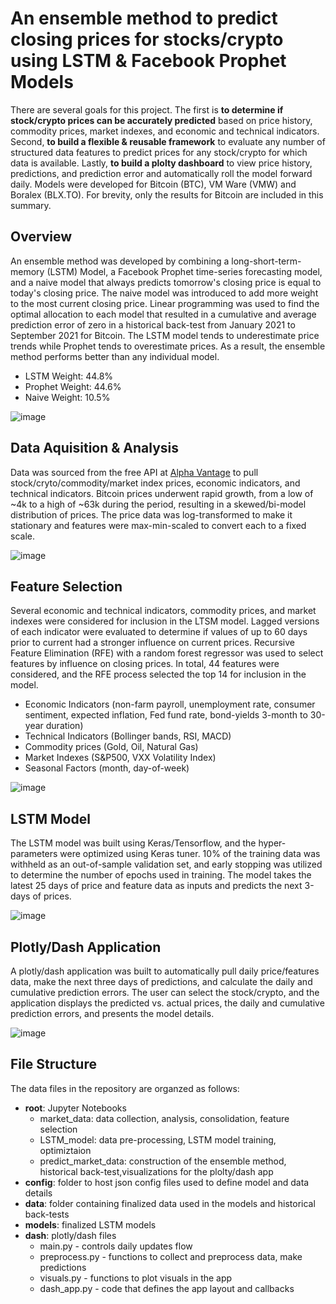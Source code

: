 # An ensemble method to predict closing prices for stocks/crypto using LSTM & Facebook Prophet Models
There are several goals for this project. The first is **to determine if stock/crypto prices can be accurately predicted** based on price history, commodity prices, market indexes, and economic and technical indicators. Second, **to build a flexible & reusable framework** to evaluate any number of structured data features to predict prices for any stock/crypto for which data is available. Lastly, **to build a plolty dashboard** to view price history, predictions, and prediction error and automatically roll the model forward daily.  Models were developed for Bitcoin (BTC), VM Ware (VMW) and Boralex (BLX.TO). For brevity, only the results for Bitcoin are included in this summary.

## Overview
An ensemble method was developed by combining a long-short-term-memory (LSTM) Model, a Facebook Prophet time-series forecasting model, and a naive model that always predicts tomorrow's closing price is equal to today's closing price.  The naive model was introduced to add more weight to the most current closing price. Linear programming was used to find the optimal allocation to each model that resulted in a cumulative and average prediction error of zero in a historical back-test from January 2021 to September 2021 for Bitcoin.  The LSTM model tends to underestimate price trends while Prophet tends to overestimate prices.  As a result, the ensemble method performs better than any individual model.
+ LSTM Weight: 44.8%
+ Prophet Weight: 44.6%
+ Naive Weight: 10.5%

![image](https://user-images.githubusercontent.com/1649676/137178149-bf4fcd22-be3c-40ae-bdaf-0a94be665a84.png)


## Data Aquisition & Analysis
Data was sourced from the free API at [Alpha Vantage](https://www.alphavantage.co/) to pull stock/cryto/commodity/market index prices, economic indicators, and technical indicators.  Bitcoin prices underwent rapid growth, from a low of ~4k to a high of ~63k during the period, resulting in a skewed/bi-model distribution of prices. The price data was log-transformed to make it stationary and features were max-min-scaled to convert each to a fixed scale.


![image](https://user-images.githubusercontent.com/1649676/137164160-713777d0-516d-4432-af37-1f3de06aa9bb.png)


## Feature Selection
Several economic and technical indicators, commodity prices, and market indexes were considered for inclusion in the LTSM model.  Lagged versions of each indicator were evaluated to determine if values of up to 60 days prior to current had a stronger influence on current prices.  Recursive Feature Elimination (RFE) with a random forest regressor was used to select features by influence on closing prices. In total, 44 features were considered, and the RFE process selected the top 14 for inclusion in the model.
+ Economic Indicators (non-farm payroll, unemployment rate, consumer sentiment, expected inflation, Fed fund rate, bond-yields 3-month to 30-year duration)
+ Technical Indicators (Bollinger bands, RSI, MACD)
+ Commodity prices (Gold, Oil, Natural Gas)
+ Market Indexes (S&P500, VXX Volatility Index)
+ Seasonal Factors (month, day-of-week)

![image](https://user-images.githubusercontent.com/1649676/137167664-4a27ea47-e4ba-4d9f-ba0f-c00cd57d81f5.png)


## LSTM Model
The LSTM model was built using Keras/Tensorflow, and the hyper-parameters were optimized using Keras tuner. 10% of the training data was withheld as an out-of-sample validation set, and early stopping was utilized to determine the number of epochs used in training.  The model takes the latest 25 days of price and feature data as inputs and predicts the next 3-days of prices.

![image](https://user-images.githubusercontent.com/1649676/137169731-e4382e9a-1b31-437d-ada5-b44681d12fec.png)


## Plotly/Dash Application
A plotly/dash application was built to automatically pull daily price/features data, make the next three days of predictions, and calculate the daily and cumulative prediction errors.  The user can select the stock/crypto, and the application displays the predicted vs. actual prices, the daily and cumulative prediction errors, and presents the model details.

![image](https://user-images.githubusercontent.com/1649676/137177975-3aedac1b-d2a9-4d31-878c-b7006d58eb71.png)


## File Structure
The data files in the repository are organzed as follows:
+ **root**: Jupyter Notebooks
  + market_data: data collection, analysis, consolidation, feature selection
  + LSTM_model: data pre-processing, LSTM model training, optimiztaion
  + predict_market_data: construction of the ensemble method, historical back-test,visualizations for the plolty/dash app
+ **config**: folder to host json config files used to define model and data details
+ **data**: folder containing finalized data used in the models and historical back-tests
+ **models**: finalized LSTM models
+ **dash**: plotly/dash files
  + main.py - controls daily updates flow
  + preprocess.py - functions to collect and preprocess data, make predictions
  + visuals.py - functions to plot visuals in the app
  + dash_app.py - code that defines the app layout and callbacks



